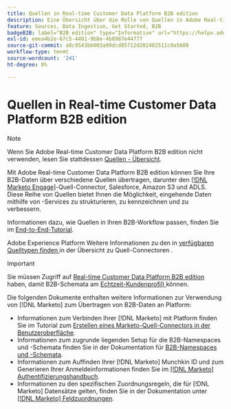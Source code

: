 ```yaml
---
title: Quellen in Real-time Customer Data Platform B2B edition
description: Eine Übersicht über die Rolle von Quellen in Adobe Real-time Customer Data Platform B2B edition.
feature: Sources, Data Ingestion, Get Started, B2B
badgeB2B: label="B2B edition" type="Informative" url="https://helpx.adobe.com/legal/product-descriptions/real-time-customer-data-platform-b2b-edition-prime-and-ultimate-packages.html newtab=true"
exl-id: eeea4b2e-67c5-4491-9b8e-4b8987e44777
source-git-commit: a8c9543bb003a99dcd85712d202482511c0a5608
workflow-type: tm+mt
source-wordcount: '241'
ht-degree: 0%

---
```


# Quellen in Real-time Customer Data Platform B2B edition

>[!NOTE]
>
>Wenn Sie Adobe Real-time Customer Data Platform B2B edition nicht verwenden, lesen Sie stattdessen [Quellen - Übersicht](./sources-overview.md).

Mit Adobe Real-time Customer Data Platform B2B edition können Sie Ihre B2B-Daten über verschiedene Quellen übertragen, darunter den [[!DNL Marketo Engage]](../../sources/connectors/adobe-applications/marketo/marketo.md)-Quell-Connector, Salesforce, Amazon S3 und ADLS. Diese Reihe von Quellen bietet Ihnen die Möglichkeit, eingehende Daten mithilfe von -Services zu strukturieren, zu kennzeichnen und zu verbessern.

Informationen dazu, wie Quellen in Ihren B2B-Workflow passen, finden Sie im [End-to-End-Tutorial](../b2b-tutorial.md#ingest-your-data-into-experience-platform).

Adobe Experience Platform Weitere Informationen zu den in [ verfügbaren Quelltypen finden ](../../sources/home.md) in der Übersicht zu Quell-Connectoren .

>[!IMPORTANT]
>
>Sie müssen Zugriff auf [Real-time Customer Data Platform B2B edition](../../rctcdp/../rtcdp/b2b-overview.md) haben, damit B2B-Schemata am [Echtzeit-Kundenprofil) ](../proile/../../profile/home.md) können.

Die folgenden Dokumente enthalten weitere Informationen zur Verwendung von [!DNL Marketo] zum Übertragen von B2B-Daten an Platform:

* Informationen zum Verbinden Ihrer [!DNL Marketo] mit Platform finden Sie im Tutorial zum [Erstellen eines Marketo-Quell-Connectors in der Benutzeroberfläche](../../sources/tutorials/ui/create/adobe-applications/marketo.md).
* Informationen zum zugrunde liegenden Setup für die B2B-Namespaces und -Schemata finden Sie in der Dokumentation für [B2B-Namespaces und -Schemata](../../sources/connectors/adobe-applications/marketo/marketo-namespaces.md).
* Informationen zum Auffinden Ihrer [!DNL Marketo] Munchkin ID und zum Generieren Ihrer Anmeldeinformationen finden Sie im [[!DNL Marketo] Authentifizierungshandbuch](../../sources/connectors/adobe-applications/marketo/marketo-auth.md).
* Informationen zu den spezifischen Zuordnungsregeln, die für [!DNL Marketo] Datensätze gelten, finden Sie in der Dokumentation unter [[!DNL Marketo] Feldzuordnungen](../../sources/connectors/adobe-applications//mapping/marketo.md).
